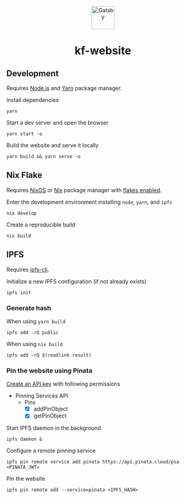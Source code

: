 <p align="center">
  <a href="https://www.gatsbyjs.com/?utm_source=starter&utm_medium=readme&utm_campaign=minimal-starter">
    <img alt="Gatsby" src="https://www.gatsbyjs.com/Gatsby-Monogram.svg" width="60" />
  </a>
</p>
<h1 align="center">
  kf-website
</h1>

## Development

Requires [Node.js](https://nodejs.org/) and [Yarn](https://yarnpkg.com/) package manager.

Install dependencies

```shell
yarn
```

Start a dev server and open the browser

``` shell
yarn start -o
```

Build the website and serve it locally

``` shell
yarn build && yarn serve -o
```

## Nix Flake

Requires [NixOS](https://nixos.org/) or [Nix](https://nix.dev/) package manager with [flakes enabled](https://nixos.wiki/wiki/Flakes#Installing_flakes).

Enter the development environment installing `node`, `yarn`, and `ipfs`

``` shell
nix develop
```

Create a reproducible build

``` shell
nix build
```

## IPFS

Requires [ipfs-cli](https://docs.ipfs.io/how-to/command-line-quick-start/). 

Initialize a new IPFS configuration (if not already exists)

``` shell
ipfs init
```

### Generate hash

When using `yarn build`

``` shell
ipfs add -rQ public
```

When using `nix build`

``` shell
ipfs add -rQ $(readlink result) 
```

### Pin the website using Pinata

[Create an API key](https://app.pinata.cloud/keys) with following permissions

- Pinning Services API
  - Pins
    - [x] addPinObject
    - [x] getPinObject

Start IPFS daemon in the background

``` shell
ipfs daemon &
```

Configure a remote pinning service

``` shell
ipfs pin remote service add pinata https://api.pinata.cloud/psa <PINATA_JWT>
```

Pin the website

``` shell
ipfs pin remote add --service=pinata <IPFS_HASH>
```
